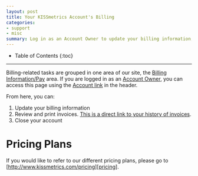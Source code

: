 ```yaml
---
layout: post
title: Your KISSmetrics Account's Billing
categories:
- support
- misc
summary: Log in as an Account Owner to update your billing information, review and print invoices, or close your account.
---
```

* Table of Contents
{:toc}
* * *

Billing-related tasks are grouped in one area of our site, the [Billing Information/Pay][pay] area. If you are logged in as an [Account Owner][perms], you can access this page using the [Account link][account] in the header.

From here, you can:

1. Update your billing information
2. Review and print invoices. [This is a direct link to your history of invoices][history].
3. Close your account

# Pricing Plans

If you would like to refer to our different pricing plans, please go to [http://www.kissmetrics.com/pricing][pricing].

[perms]: /how-tos/team-permissions#owner
[account]: https://app.kissmetrics.com/account
[pay]: https://app.kissmetrics.com/pay
[history]: https://app.kissmetrics.com/pay.history
[pricing]: http://www.kissmetrics.com/pricing

